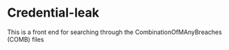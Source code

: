 # Credential-leak
This is a front end for searching through the CombinationOfMAnyBreaches (COMB) files
